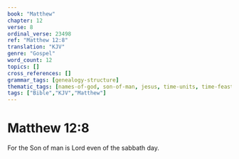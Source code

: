 ```yaml
---
book: "Matthew"
chapter: 12
verse: 8
ordinal_verse: 23498
ref: "Matthew 12:8"
translation: "KJV"
genre: "Gospel"
word_count: 12
topics: []
cross_references: []
grammar_tags: [genealogy-structure]
thematic_tags: [names-of-god, son-of-man, jesus, time-units, time-feasts, time]
tags: ["Bible","KJV","Matthew"]
---
```


# Matthew 12:8

For the Son of man is Lord even of the sabbath day.
